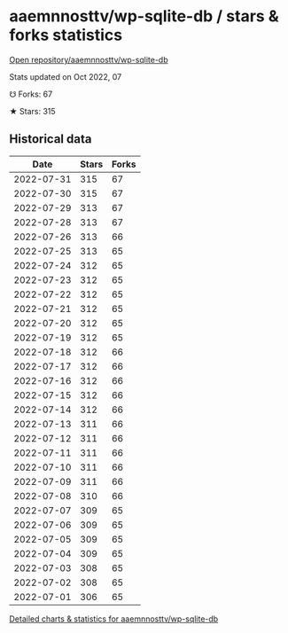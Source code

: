 # aaemnnosttv/wp-sqlite-db / stars & forks statistics

[Open repository/aaemnnosttv/wp-sqlite-db](https://github.com/aaemnnosttv/wp-sqlite-db)

Stats updated on Oct 2022, 07

☋ Forks: 67

★ Stars: 315

## Historical data
| Date | Stars | Forks |
|------|-------|-------|
| 2022-07-31 | 315 | 67 | 
| 2022-07-30 | 315 | 67 | 
| 2022-07-29 | 313 | 67 | 
| 2022-07-28 | 313 | 67 | 
| 2022-07-26 | 313 | 66 | 
| 2022-07-25 | 313 | 65 | 
| 2022-07-24 | 312 | 65 | 
| 2022-07-23 | 312 | 65 | 
| 2022-07-22 | 312 | 65 | 
| 2022-07-21 | 312 | 65 | 
| 2022-07-20 | 312 | 65 | 
| 2022-07-19 | 312 | 65 | 
| 2022-07-18 | 312 | 66 | 
| 2022-07-17 | 312 | 66 | 
| 2022-07-16 | 312 | 66 | 
| 2022-07-15 | 312 | 66 | 
| 2022-07-14 | 312 | 66 | 
| 2022-07-13 | 311 | 66 | 
| 2022-07-12 | 311 | 66 | 
| 2022-07-11 | 311 | 66 | 
| 2022-07-10 | 311 | 66 | 
| 2022-07-09 | 311 | 66 | 
| 2022-07-08 | 310 | 66 | 
| 2022-07-07 | 309 | 65 | 
| 2022-07-06 | 309 | 65 | 
| 2022-07-05 | 309 | 65 | 
| 2022-07-04 | 309 | 65 | 
| 2022-07-03 | 308 | 65 | 
| 2022-07-02 | 308 | 65 | 
| 2022-07-01 | 306 | 65 | 


[Detailed charts & statistics for aaemnnosttv/wp-sqlite-db](https://reviewgithub.com/rep/aaemnnosttv/wp-sqlite-db)

